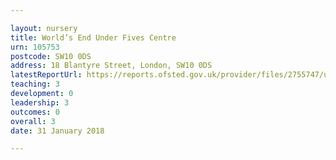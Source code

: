 ```yaml
---

layout: nursery
title: World’s End Under Fives Centre
urn: 105753
postcode: SW10 0DS
address: 18 Blantyre Street, London, SW10 0DS
latestReportUrl: https://reports.ofsted.gov.uk/provider/files/2755747/urn/105753.pdf
teaching: 3
development: 0
leadership: 3
outcomes: 0
overall: 3
date: 31 January 2018

---
```

